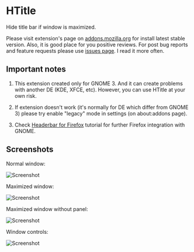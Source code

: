 # HTitle

Hide title bar if window is maximized.

Please visit extension's page on [addons.mozilla.org](https://addons.mozilla.org/firefox/addon/htitle/) for install latest stable version. Also, it is good place for you positive reviews. For post bug reports and feature requests please use [issues page](https://github.com/seleznev/firefox-extension-htitle/issues). I read it more often.

## Important notes

1. This extension created only for GNOME 3. And it can create problems with another DE (KDE, XFCE, etc). However, you can use HTitle at your own risk.

2. If extension doesn't work (it's normally for DE which differ from GNOME 3) please try enable "legacy" mode in settings (on about:addons page).

3. Check [Headerbar for Firefox](https://github.com/chpii/Headerbar) tutorial for further Firefox integration with GNOME.

## Screenshots

Normal window:

![Screenshot](https://raw.github.com/seleznev/firefox-extension-htitle/master/screenshots/normal-window.png)

Maximized window:

![Screenshot](https://raw.github.com/seleznev/firefox-extension-htitle/master/screenshots/maximized-window.png)

Maximized window without panel:

![Screenshot](https://raw.github.com/seleznev/firefox-extension-htitle/master/screenshots/maximized-window-without-panel.png)

Window controls:

![Screenshot](https://raw.github.com/seleznev/firefox-extension-htitle/master/screenshots/window-controls.png)
